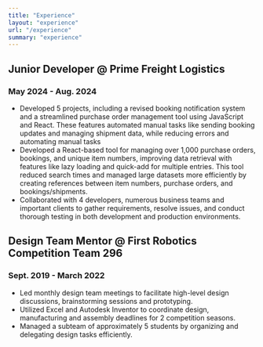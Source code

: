 ```yaml
---
title: "Experience"
layout: "experience"
url: "/experience"
summary: "experience"
---
```


## Junior Developer @ Prime Freight Logistics
### May 2024 - Aug. 2024
- Developed 5 projects, including a revised booking notification system and a streamlined purchase order management
tool using JavaScript and React. These features automated manual tasks like sending booking updates and
managing shipment data, while reducing errors and automating manual tasks
- Developed a React-based tool for managing over 1,000 purchase orders, bookings, and unique item numbers,
improving data retrieval with features like lazy loading and quick-add for multiple entries. This tool reduced search
times and managed large datasets more efficiently by creating references between item numbers, purchase orders,
and bookings/shipments.
- Collaborated with 4 developers, numerous business teams and important clients to gather requirements, resolve issues, and conduct thorough
testing in both development and production environments.

## Design Team Mentor @ First Robotics Competition Team 296
### Sept. 2019 - March 2022 
- Led monthly design team meetings to facilitate high-level design discussions, brainstorming sessions and prototyping. 
- Utilized Excel and Autodesk Inventor to coordinate design, manufacturing and assembly deadlines for 2 competition seasons.
- Managed a subteam of approximately 5 students by organizing and delegating design tasks efficiently. 
